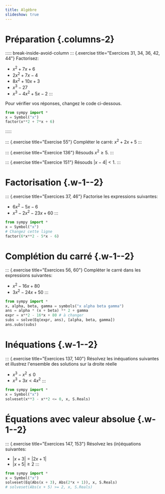 ```yaml
---
title: Algèbre
slideshow: true
---
```


# Préparation {.columns-2}

::::: break-inside-avoid-column
::: {.exercise title="Exercices 31, 34, 36, 42, 44"}
Factorisez:

- $x^2 + 7x + 6$
- $2x^2 + 7x - 4$
- $8x^2 + 10x + 3$
- $x^3 - 27$
- $x^3 - 4x^2 + 5x - 2$
:::

Pour vérifier vos réponses, changez le code ci-dessous.

~~~ python {.run}
from sympy import *
x = Symbol("x")
factor(x**2 + 7*x + 6)
~~~
:::::

::: {.exercise title="Exercise 55"}
Compléter le carré: $x^2 + 2x + 5$
:::

::: {.exercise title="Exercice 136"}
Résouds $x^2 \geq 5$.
:::

::: {.exercise title="Exercice 151"}
Résouds $|x - 4| < 1$.
:::

# Factorisation {.w-1--2}

::: {.exercise title="Exercices 37, 46"}
Factorise les expressions suivantes:

- $6x^2 - 5x - 6$
- $x^3 - 2x^2 - 23x + 60$
:::

~~~ python {.run}
from sympy import *
x = Symbol("x")
# Changez cette ligne
factor(6*x**2 - 5*x - 6)
~~~

# Complétion du carré {.w-1--2}

::: {.exercise title="Exercices 56, 60"}
Compléter le carré dans les expressions suivantes:

- $x^2 - 16x + 80$
- $3x^2 - 24x + 50$
:::

~~~ python {.run}
from sympy import *
x, alpha, beta, gamma = symbols("x alpha beta gamma")
ans = alpha * (x + beta) ** 2 + gamma
expr = x**2 - 16*x + 80 # à changer
subs = solve(Eq(expr, ans), [alpha, beta, gamma])
ans.subs(subs)
~~~

# Inéquations {.w-1--2}

::: {.exercise title="Exercices 137, 140"}
Résolvez les inéquations suivantes et illustrez l'ensemble des solutions sur la droite réelle

- $x^3 - x^2 \leq 0$
- $x^3 + 3x < 4x^2$
:::

~~~ python {.run}
from sympy import *
x = Symbol("x")
solveset(x**3 - x**2 <= 0, x, S.Reals)
~~~

# Équations avec valeur absolue {.w-1--2}

::: {.exercise title="Exercices 147, 153"}
Résolvez les (in)équations suivantes:

- $|x + 3| = |2x + 1|$
- $|x + 5| \geq 2$
:::

~~~ python {.run}
from sympy import *
x = Symbol("x")
solveset(Eq(Abs(x + 3), Abs(2*x + 1)), x, S.Reals)
# solveset(Abs(x + 5) >= 2, x, S.Reals)
~~~